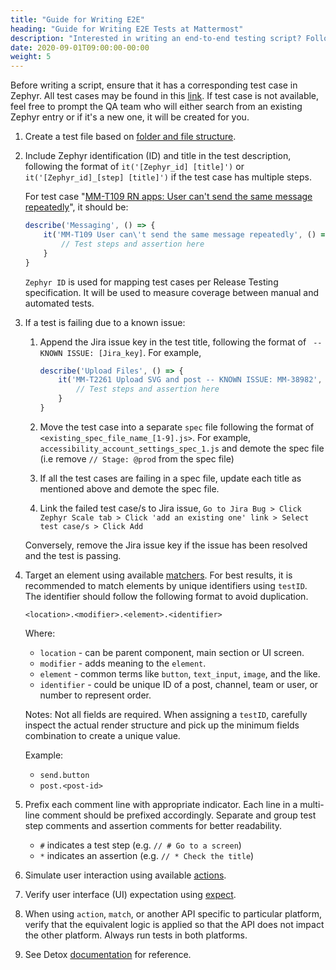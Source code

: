 ```yaml
---
title: "Guide for Writing E2E"
heading: "Guide for Writing E2E Tests at Mattermost"
description: "Interested in writing an end-to-end testing script? Follow this guide to learn what needs to be done."
date: 2020-09-01T09:00:00-00:00
weight: 5
---
```


Before writing a script, ensure that it has a corresponding test case in Zephyr. All test cases may be found in this [link](https://mattermost.atlassian.net/projects/MM?selectedItem=com.atlassian.plugins.atlassian-connect-plugin%3Acom.kanoah.test-manager__main-project-page#!/design?projectId=10302). If test case is not available, feel free to prompt the QA team who will either search from an existing Zephyr entry or if it's a new one, it will be created for you.

1. Create a test file based on [folder and file structure](/contribute/mobile/e2e/file-structure/).
2. Include Zephyr identification (ID) and title in the test description, following the format of `it('[Zephyr_id] [title]')` or `it('[Zephyr_id]_[step] [title]')` if the test case has multiple steps.

   For test case "[MM-T109 RN apps: User can't send the same message repeatedly](https://mattermost.atlassian.net/projects/MM?selectedItem=com.atlassian.plugins.atlassian-connect-plugin%3Acom.kanoah.test-manager__main-project-page#!/testCase/MM-T109)", it should be:
    ```javascript
    describe('Messaging', () => {
        it('MM-T109 User can\'t send the same message repeatedly', () => {
            // Test steps and assertion here
        }
    }
    ```
    `Zephyr ID` is used for mapping test cases per Release Testing specification. It will be used to measure coverage between manual and automated tests.

3. If a test is failing due to a known issue:
   1. Append the Jira issue key in the test title, following the format of ` -- KNOWN ISSUE: [Jira_key]`. For example,
        ```javascript
        describe('Upload Files', () => {
            it('MM-T2261 Upload SVG and post -- KNOWN ISSUE: MM-38982', () => {
                // Test steps and assertion here
            }
        }
        ```
   2. Move the test case into a separate `spec` file following the format of `<existing_spec_file_name_[1-9].js>`. For example,
     `accessibility_account_settings_spec_1.js` and demote the spec file (i.e remove `// Stage: @prod` from the spec file)

   3. If all the test cases are failing in a spec file, update each title as mentioned above and demote the spec file.

   4. Link the failed test case/s to Jira issue, `Go to Jira Bug > Click Zephyr Scale tab > Click 'add an existing one' link > Select test case/s > Click Add`

    Conversely, remove the Jira issue key if the issue has been resolved and the test is passing.
4. Target an element using available [matchers](https://github.com/wix/Detox/blob/master/docs/APIRef.Matchers.md#matchers). For best results, it is recommended to match elements by unique identifiers using `testID`. The identifier should follow the following format to avoid duplication.
    ```
    <location>.<modifier>.<element>.<identifier>
    ```

    Where:
    - `location` - can be parent component,  main section or UI screen.
    - `modifier` - adds meaning to the `element`.
    - `element` - common terms like `button`, `text_input`, `image`, and the like.
    - `identifier` - could be unique ID of a post, channel, team or user, or number to represent order.

    Notes: Not all fields are required. When assigning a `testID`, carefully inspect the actual render structure and pick up the minimum fields combination to create a unique value.

    Example:
    - `send.button`
    - `post.<post-id>`
5. Prefix each comment line with appropriate indicator. Each line in a multi-line comment should be prefixed accordingly. Separate and group test step comments and assertion comments for better readability.
    - `#` indicates a test step (e.g. `// # Go to a screen`)
    - `*` indicates an assertion (e.g. `// * Check the title`)
6. Simulate user interaction using available [actions](https://github.com/wix/Detox/blob/master/docs/APIRef.ActionsOnElement.md).
7. Verify user interface (UI) expectation using [expect](https://github.com/wix/Detox/blob/master/docs/APIRef.Expect.md).
8. When using `action`, `match`, or another API specific to particular platform, verify that the equivalent logic is applied so that the API does not impact the other platform. Always run tests in both platforms.
9. See Detox [documentation](https://github.com/wix/Detox/tree/master/docs) for reference.
